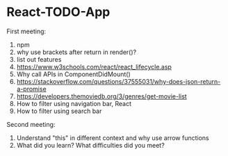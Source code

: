# React-TODO-App
First meeting:
1. npm
2. why use brackets after return in render()?
3. list out features
4. https://www.w3schools.com/react/react_lifecycle.asp
5. Why call APIs in ComponentDidMount()
6. https://stackoverflow.com/questions/37555031/why-does-json-return-a-promise
7. https://developers.themoviedb.org/3/genres/get-movie-list
8. How to filter using navigation bar, React
9. How to filter using search bar

Second meeting:
1. Understand "this" in different context and why use arrow functions
2. What did you learn? What difficulties did you meet?